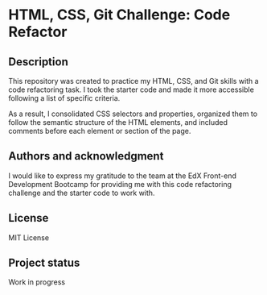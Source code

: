 # HTML, CSS, Git Challenge: Code Refactor

## Description

This repository was created to practice my HTML, CSS, and Git skills with a code refactoring task. I took the starter code and made it more accessible following a list of specific criteria.

As a result, I consolidated CSS selectors and properties, organized them to follow the semantic structure of the HTML elements, and included comments before each element or section of the page.

## Authors and acknowledgment

I would like to express my gratitude to the team at the EdX Front-end Development Bootcamp for providing me with this code refactoring challenge and the starter code to work with.

## License

MIT License

## Project status

Work in progress
